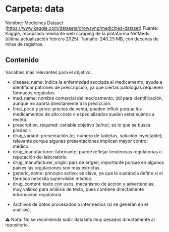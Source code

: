 # Carpeta: data

Nombre: Medicines Dataset (https://www.kaggle.com/datasets/drowsyng/medicines-dataset)
Fuente: Kaggle, recopilado mediante web scraping de la plataforma NetMeds (última actualización febrero 2025).
Tamaño: 240.23 MB, con decenas de miles de registros.

## Contenido

Variables más relevantes para el objetivo:
* disease_name: indica la enfermedad asociada al medicamento; ayuda a identificar patrones de prescripción, ya que ciertas patologías requieren fármacos regulados.
* med_name: nombre comercial del medicamento; útil para identificación, aunque no aporta directamente a la predicción.
* final_price y price: precios de venta; pueden influir porque los medicamentos de alto costo o especializados suelen estar sujetos a receta.
* prescription_required: variable objetivo (sí/no); es lo que se busca predecir.
* drug_variant: presentación (ej. número de tabletas, solución inyectable); relevante porque algunas presentaciones implican mayor control médico.
* drug_manufacturer: fabricante; puede reflejar tendencias regulatorias o reputación del laboratorio.
* drug_manufacturer_origin: país de origen; importante porque en algunos países las regulaciones son más estrictas.
* generic_name: principio activo; es clave, ya que la sustancia define si el fármaco necesita supervisión médica.
* drug_content: texto con usos, mecanismo de acción y advertencias; muy valioso para análisis de texto, pues contiene directamente información regulatoria.

- Archivos de datos procesados o intermedios (si se generan en el análisis).

⚠️ Nota: No se recomienda subir datasets muy pesados directamente al repositorio. 
